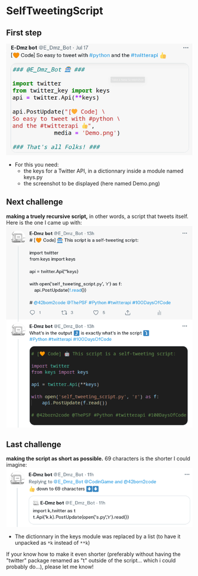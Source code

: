 # SelfTweetingScript
## First step

![Original](Original/Original.png)

* For this you need: 
  * the keys for a Twitter API, in a dictionnary inside a module named keys.py 
  * the screenshot to be displayed (here named Demo.png)

## Next challenge
**making a truely recursive script,** in other words, a script that tweets itself. Here is the one I came up with:
![Normal](Normal.png)

## Last challenge
**making the script as short as possible.** 69 characters is the shorter I could imagine:
![Minimal](Minimal.png)

* The dictionnary in the keys module was replaced by a list (to have it unpacked as `*k` instead of `**k`)

If your know how to make it even shorter (preferably without having the "twitter" package renamed as "t" outside of the script... which i could probably do...), please let me know!
